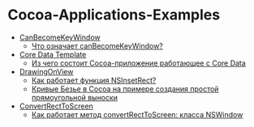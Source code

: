 # Cocoa-Applications-Examples

  - [CanBecomeKeyWindow][cbkv-repo-url]
      - [Что означает canBecomeKeyWindow?][cbkv-post-url]
  - [Core Data Template][cdt-repo-url]
      - [Из чего состоит Cocoa-приложение работающее с Core Data][cdt-post-url]
  - [DrawingOnView][dov-repo-url]
      - [Как работает функция NSInsetRect?][dov-inset-post-url]
      - [Кривые Безье в Cocoa на примере создания простой прямоугольной выноски][dov-bezier-post-url]
  - [ConvertRectToScreen][crts-repo-url]
      - [Как работает метод convertRectToScreen: класса NSWindow][crts-post-url]

   [cbkv-repo-url]: <https://github.com/devtype-blogspot-com/Cocoa-Applications-Examples/tree/master/CanBecomeKeyWindow>
   [cbkv-post-url]: <http://devtype.blogspot.com/2016/01/Chto-oznachaet-canBecomeKeyWindow.html>
   [dov-repo-url]: <https://github.com/devtype-blogspot-com/Cocoa-Applications-Examples/tree/master/DrawingOnView>
   [dov-bezier-post-url]: <http://devtype.blogspot.com/2016/01/Krivye-Beze-v-Cocoa.html>
   [dov-inset-post-url]: <http://devtype.blogspot.com/2016/01/Kak-rabotaet-funktsiya-NSInsetRect.html>
   [cdt-repo-url]: <https://github.com/devtype-blogspot-com/Cocoa-Applications-Examples/tree/master/Core%20Data%20Template>
   [cdt-post-url]: <http://devtype.blogspot.com/2016/01/Iz-chego-sostoit-Cocoa-prilozhenie-rabotayushchee-s-Core-Data.html>
   [crts-repo-url]: <https://github.com/devtype-blogspot-com/Cocoa-Applications-Examples/tree/master/ConvertRectToScreen>
   [crts-post-url]: <http://devtype.blogspot.com/2016/01/Kak-rabotaet-metod-convertRectToScreen-klassa-NSWindow.html>
